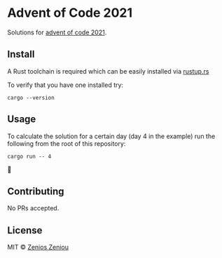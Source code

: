 # Advent of Code 2021

Solutions for [advent of code 2021](https://adventofcode.com/2021).

## Install


A Rust toolchain is required which can be easily installed via [rustup.rs](https://rustup.rs/)

To verify that you have one installed try:

```
cargo --version
```

## Usage

To calculate the solution for a certain day (day 4 in the example) run the following from the root of this repository:

```
cargo run -- 4
```

🎄

## Contributing

No PRs accepted.

## License

MIT © [Zenios Zeniou](LICENSE)
